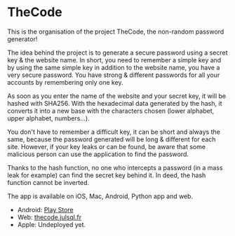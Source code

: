 # TheCode

This is the organisation of the project TheCode, the non-random password 
generator!

The idea behind the project is to generate a secure password using a secret key & the website name.
In short, you need to remember a simple key and by using the same simple key in addition to the website name, you have a very secure password.
You have strong & different passwords for all your accounts by remembering only one key.

As soon as you enter the name of the website and your secret key, it will be hashed with SHA256.
With the hexadecimal data generated by the hash, it converts it into a new base with the characters chosen (lower alphabet, upper alphabet, numbers...).

You don't have to remember a difficult key, it can be short and always the same, because the password generated will be long & different for each site.
However, if your key leaks or can be found, be aware that some malicious person can use the application to find the password.

Thanks to the hash function, no one who intercepts a password (in a mass leak for example) can find the secret key behind it. In deed, the hash function cannot be inverted.

The app is available on iOS, Mac, Android, Python app and web.

- Android: [Play Store](https://play.google.com/store/apps/details?id=fr.juliette.thecode)
- Web: [thecode.julsql.fr](http://thecode.julsql.fr)
- Apple: Undeployed yet.
